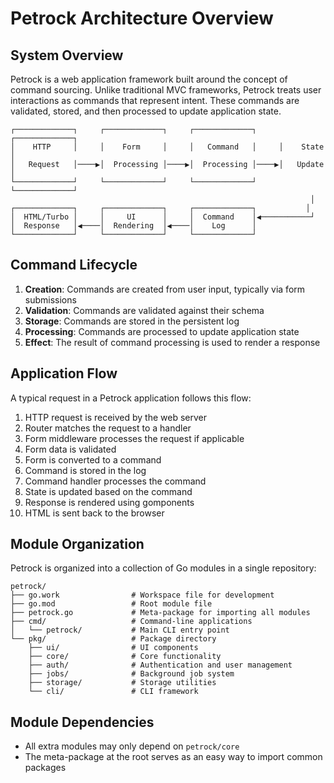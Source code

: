 # Petrock Architecture Overview

## System Overview

Petrock is a web application framework built around the concept of command sourcing. Unlike traditional MVC frameworks, Petrock treats user interactions as commands that represent intent. These commands are validated, stored, and then processed to update application state.

```
┌─────────────┐     ┌─────────────┐     ┌─────────────┐     ┌─────────────┐
│    HTTP     │     │    Form     │     │   Command   │     │    State    │
│   Request   │────▶│  Processing │────▶│  Processing │────▶│   Update    │
└─────────────┘     └─────────────┘     └─────────────┘     └─────────────┘
                                                                   │
┌─────────────┐     ┌─────────────┐     ┌─────────────┐           │
│  HTML/Turbo │     │     UI      │     │  Command    │◀───────────┘
│  Response   │◀────│  Rendering  │◀────│    Log      │
└─────────────┘     └─────────────┘     └─────────────┘
```

## Command Lifecycle

1. **Creation**: Commands are created from user input, typically via form submissions
2. **Validation**: Commands are validated against their schema
3. **Storage**: Commands are stored in the persistent log
4. **Processing**: Commands are processed to update application state
5. **Effect**: The result of command processing is used to render a response

## Application Flow

A typical request in a Petrock application follows this flow:

1. HTTP request is received by the web server
2. Router matches the request to a handler
3. Form middleware processes the request if applicable
4. Form data is validated
5. Form is converted to a command
6. Command is stored in the log
7. Command handler processes the command
8. State is updated based on the command
9. Response is rendered using gomponents
10. HTML is sent back to the browser

## Module Organization

Petrock is organized into a collection of Go modules in a single repository:

```
petrock/
├── go.work                # Workspace file for development
├── go.mod                 # Root module file
├── petrock.go             # Meta-package for importing all modules
├── cmd/                   # Command-line applications
│   └── petrock/           # Main CLI entry point
└── pkg/                   # Package directory
    ├── ui/                # UI components
    ├── core/              # Core functionality
    ├── auth/              # Authentication and user management
    ├── jobs/              # Background job system
    ├── storage/           # Storage utilities
    └── cli/               # CLI framework
```

## Module Dependencies

- All extra modules may only depend on `petrock/core`
- The meta-package at the root serves as an easy way to import common packages
